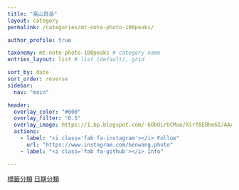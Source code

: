```yaml
---
title: "高山百岳"
layout: category
permalink: /categories/mt-note-photo-100peaks/

author_profile: true

taxonomy: mt-note-photo-100peaks # category name
entries_layout: list # list (default), grid

sort_by: date
sort_order: reverse
sidebar:
  nav: "main"

header:
  overlay_color: "#000"
  overlay_filter: "0.5"
  overlay_image: https://1.bp.blogspot.com/-6ObULrUCMuo/Xirf8EBhe6I/AAAAAAAA8Ig/9h-_sjEHJRsNPuLP_3Ltxgsf9Rhtf7lqACKgBGAsYHg/s1600/_MG_3538.JPG
  actions:
    - label: "<i class='fab fa-instagram'></i> Follow"
      url: "https://www.instagram.com/benwang.photo"
    - label: "<i class='fab fa-github'></i> Info"

---
```


<a href="/categories/mt-note-photo-100peaks_tag/" class="btn btn--primary">標籤分類</a>
<a href="/categories/mt-note-photo-100peaks_date/" class="btn btn--primary">日期分類</a>